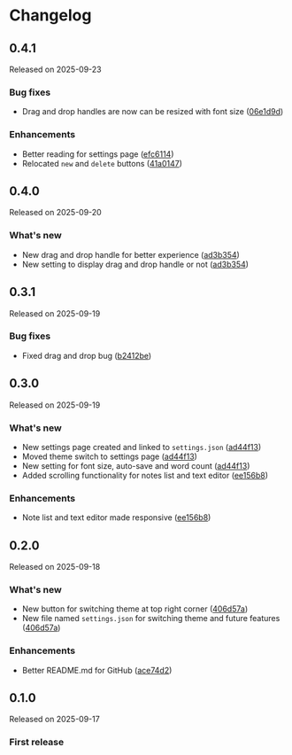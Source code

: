 # Changelog

## 0.4.1

Released on 2025-09-23

### Bug fixes

- Drag and drop handles are now can be resized with font size ([06e1d9d](https://github.com/MCGirgin/notes/commit/06e1d9d7695641474f11488cad42c02b9d385120))

### Enhancements

- Better reading for settings page ([efc6114](https://github.com/MCGirgin/notes/commit/efc61142cd6abf21791690cb8dc1a776fa3b44b8))
- Relocated `new` and `delete` buttons ([41a0147](https://github.com/MCGirgin/notes/commit/41a0147db36acf9e4ced83e34d48c6c090f7f0a6))

## 0.4.0

Released on 2025-09-20

### What's new

- New drag and drop handle for better experience ([ad3b354](https://github.com/MCGirgin/notes/commit/ad3b35449639714fe8c8275f07e25b44a64167a8))
- New setting to display drag and drop handle or not ([ad3b354](https://github.com/MCGirgin/notes/commit/ad3b35449639714fe8c8275f07e25b44a64167a8))

## 0.3.1

Released on 2025-09-19

### Bug fixes

- Fixed drag and drop bug ([b2412be](https://github.com/MCGirgin/notes/commit/b2412be820d6e7c2a8f785779ab104a56940a04b))

## 0.3.0

Released on 2025-09-19

### What's new

- New settings page created and linked to `settings.json` ([ad44f13](https://github.com/MCGirgin/notes/commit/ad44f13c61c7b93440674ba81aab8eee03d7df41))
- Moved theme switch to settings page ([ad44f13](https://github.com/MCGirgin/notes/commit/ad44f13c61c7b93440674ba81aab8eee03d7df41))
- New setting for font size, auto-save and word count ([ad44f13](https://github.com/MCGirgin/notes/commit/ad44f13c61c7b93440674ba81aab8eee03d7df41))
- Added scrolling functionality for notes list and text editor ([ee156b8](https://github.com/MCGirgin/notes/commit/ee156b88df3a9045b5b515526f25d1096e8f1fa0))

### Enhancements

- Note list and text editor made responsive ([ee156b8](https://github.com/MCGirgin/notes/commit/ee156b88df3a9045b5b515526f25d1096e8f1fa0))

## 0.2.0

Released on 2025-09-18

### What's new

- New button for switching theme at top right corner ([406d57a](https://github.com/MCGirgin/notes/commit/406d57ae9163daf17a966dccdf73f4e80671ebf7))
- New file named `settings.json` for switching theme and future features ([406d57a](https://github.com/MCGirgin/notes/commit/406d57ae9163daf17a966dccdf73f4e80671ebf7))

### Enhancements

- Better README.md for GitHub ([ace74d2](https://github.com/MCGirgin/notes/commit/ace74d24e29ccb63df5ffc0c38febc5fde19b326))

## 0.1.0

Released on 2025-09-17

### First release